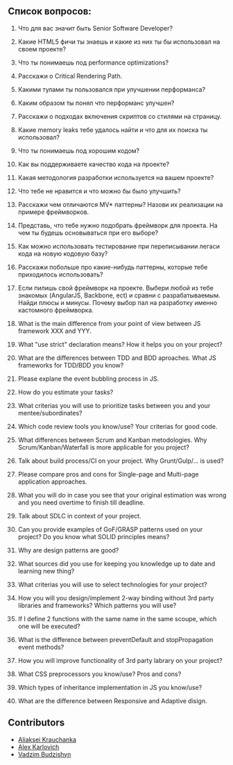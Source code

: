 ## Список вопросов:

1. Что для вас значит быть Senior Software Developer?
2. Какие HTML5 фичи ты знаешь и какие из них ты бы использовал на своем проекте?
3. Что ты понимаешь под performance optimizations?
4. Расскажи о Critical Rendering Path.
5. Какими тулами ты пользовался  при улучшении перформанса?
6. Каким образом ты понял что перформанс  улучшен?
7. Расскажи о подходах включения скриптов со стилями на страницу.
8. Какие memory leaks тебе удалось найти и что для их поиска ты использовал?
9. Что ты понимаешь под хорошим кодом?
10. Как вы поддерживаете качество кода на проекте?
11. Какая методология разработки используется на вашем проекте?
12. Что тебе не нравится и что можно бы было улучшить?
13. Расскажи чем отличаются  MV* паттерны? Назови их реализации на примере фреймворков.
14. Представь, что тебе нужно подобрать фреймворк для проекта. На чем ты будешь основываться при его выборе?
15. Как можно использовать  тестирование при переписывании легаси кода на новую кодовую базу?
16. Расскажи побольше про какие-нибудь паттерны, которые тебе приходилось использовать?
17. Если пилишь свой фреймворк на проекте. Выбери любой из тебе знакомых (AngularJS, Backbone, ect) и сравни с разрабатываемым. Найди плюсы и минусы. Почему выбор пал на разработку именно кастомного фреймворка.

18. What is the main difference from your point of view between JS framework XXX and YYY.
19. What "use strict" declaration means? How it helps you on your project?
20. What are the differences between TDD and BDD aproaches. What JS frameworks for TDD/BDD you know?
21. Please explane the event bubbling process in JS.
22. How do you estimate your tasks?
23. What criterias you will use to prioritize tasks between you and your mentee/subordinates?
24. Which code review tools you know/use? Your criterias for good code.
25. What differences between Scrum and Kanban metodologies. Why Scrum/Kanban/Waterfall is more applicable for you project?
26. Talk about build process/CI on your project. Why Grunt/Gulp/... is used?
27. Please compare pros and cons for Single-page and Multi-page application approaches.
28. What you will do in case you see that your original estimation was wrong and you need overtime to finish till deadline.
29. Talk about SDLC in context of your project.
30. Can you provide examples of GoF/GRASP patterns used on your project? Do you know what SOLID principles means?
31. Why are design patterns are good?
32. What sources did you use for keeping you knowledge up to date and learning new thing?
33. What criterias you will use to select technologies for your project?
34. How you will you design/implement 2-way binding without 3rd party libraries and frameworks? Which patterns you will use?
35. If I define 2 functions with the same name in the same scoupe, which one will be executed?
36. What is the difference between preventDefault and stopPropagation event methods?
37. How you will improve functionality of 3rd party labrary on your project?
38. What CSS preprocessors you know/use? Pros and cons?
39. Which types of inheritance implementation in JS you know/use?
40. What are the difference between Responsive and Adaptive disign.

## Contributors

* [Aliaksei Krauchanka](https://github.com/npocto-leshka)
* [Alex Karlovich](https://github.com/karlovich)
* [Vadzim Budzishyn](https://github.com/vadzimbudzishyn)

